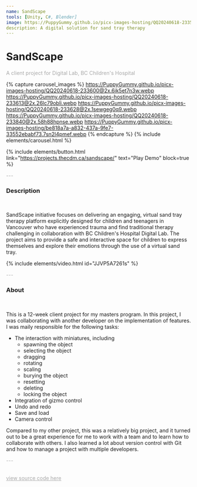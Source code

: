 ```yaml
---
name: SandScape
tools: [Unity, C#, Blender]
image: https://PuppyGummy.github.io/picx-images-hosting/QQ20240618-233524@2x.54xmarwl39.webp
description: A digital solution for sand tray therapy
---
```


# SandScape

<p style="color:DarkGrey">
A client project for Digital Lab, BC Children's Hospital
</p>

{% capture carousel_images %}
https://PuppyGummy.github.io/picx-images-hosting/QQ20240618-233600@2x.6ik5et7n3w.webp
https://PuppyGummy.github.io/picx-images-hosting/QQ20240618-233613@2x.26lc79obli.webp
https://PuppyGummy.github.io/picx-images-hosting/QQ20240618-233628@2x.1sewgeg0q9.webp
https://PuppyGummy.github.io/picx-images-hosting/QQ20240618-233840@2x.58h88hpnse.webp
https://PuppyGummy.github.io/picx-images-hosting/be818a7a-a832-437a-9fe7-33552ebabf73.7sn2l4pmef.webp
{% endcapture %}
{% include elements/carousel.html %}

{% include elements/button.html link="https://projects.thecdm.ca/sandscape/" text="Play Demo" block=true %}

<p class="text-center" style="color:DarkGrey">
---
</p>

<h3 class="text-center"> 
Description
</h3>
<br>

SandScape initiative focuses on delivering an engaging, virtual sand tray therapy platform explicitly designed for children and teenagers in Vancouver who have experienced trauma and find traditional therapy challenging in collaboration with BC Children's Hospital Digital Lab. The project aims to provide a safe and interactive space for children to express themselves and explore their emotions through the use of a virtual sand tray. 
<br>

{% include elements/video.html id="JJVP5A7261s" %}

<p class="text-center" style="color:DarkGrey">
---
</p>

<h3 class="text-center">
About
</h3>
<br>

This is a 12-week client project for my masters program. In this project, I was collaborating with another developer on the implementation of features. I was maily responsible for the following tasks:
- The interaction with miniatures, including 
  - spawning the object
  - selecting the object
  - dragging
  - rotating
  - scaling
  - burying the object
  - resetting
  - deleting
  - locking the object
- Integration of gizmo control
- Undo and redo
- Save and load
- Camera control

Compared to my other project, this was a relatively big project, and it turned out to be a great experience for me to work with a team and to learn how to collaborate with others. I also learned a lot about version control with Git and how to manage a project with multiple developers.

<p class="text-center" style="color:DarkGrey">
---
</p>

<br>
<div class="text-center">
<a style="color:DarkGrey" href="https://github.com/PuppyGummy/SandScape">
view source code here
</a>
</div>